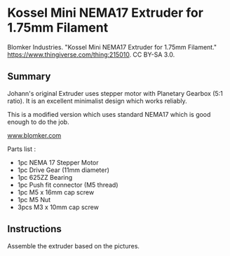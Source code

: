 # Kossel Mini NEMA17 Extruder for 1.75mm Filament

Blomker Industries. "Kossel Mini NEMA17 Extruder for 1.75mm Filament." https://www.thingiverse.com/thing:215010. CC BY-SA 3.0.

## Summary

Johann's original Extruder uses stepper motor with Planetary Gearbox (5:1 ratio). It is an excellent minimalist design which works reliably.

This is a modified version which uses standard NEMA17 which is good enough to do the job.

www.blomker.com

Parts list :

* 1pc NEMA 17 Stepper Motor
* 1pc Drive Gear (11mm diameter)
* 1pc 625ZZ Bearing
* 1pc Push fit connector (M5 thread)
* 1pc M5 x 16mm cap screw
* 1pc M5 Nut
* 3pcs M3 x 10mm cap screw

## Instructions

Assemble the extruder based on the pictures.

